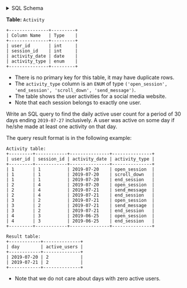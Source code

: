 <details>
<summary> SQL Schema</summary>

```sql
DROP TABLE IF EXISTS Activity;

CREATE TABLE IF NOT EXISTS
  Activity (user_id int, session_id int, activity_date date, activity_type VARCHAR(50) CHECK(activity_type IN ('open_session', 'end_session', 'scroll_down', 'send_message')));

INSERT INTO
  Activity (user_id, session_id, activity_date, activity_type)
VALUES
  ('1', '1', '2019-07-20', 'open_session'),
  ('1', '1', '2019-07-20', 'scroll_down'),
  ('1', '1', '2019-07-20', 'end_session'),
  ('2', '4', '2019-07-20', 'open_session'),
  ('2', '4', '2019-07-21', 'send_message'),
  ('2', '4', '2019-07-21', 'end_session'),
  ('3', '2', '2019-07-21', 'open_session'),
  ('3', '2', '2019-07-21', 'send_message'),
  ('3', '2', '2019-07-21', 'end_session'),
  ('4', '3', '2019-06-25', 'open_session'),
  ('4', '3', '2019-06-25', 'end_session');
```

</details>

**Table:** `Activity`

```
+---------------+---------+
| Column Name   | Type    |
+---------------+---------+
| user_id       | int     |
| session_id    | int     |
| activity_date | date    |
| activity_type | enum    |
+---------------+---------+
```

- There is no primary key for this table, it may have duplicate rows.
- The `activity_type` column is an `ENUM` of type `('open_session', 'end_session', 'scroll_down', 'send_message')`.
- The table shows the user activities for a social media website. 
- Note that each session belongs to exactly one user.

Write an SQL query to find the daily active user count for a period of 30 days ending `2019-07-27` inclusively. A user was active on some day if he/she made at least one activity on that day.

The query result format is in the following example:

```
Activity table:
+---------+------------+---------------+---------------+
| user_id | session_id | activity_date | activity_type |
+---------+------------+---------------+---------------+
| 1       | 1          | 2019-07-20    | open_session  |
| 1       | 1          | 2019-07-20    | scroll_down   |
| 1       | 1          | 2019-07-20    | end_session   |
| 2       | 4          | 2019-07-20    | open_session  |
| 2       | 4          | 2019-07-21    | send_message  |
| 2       | 4          | 2019-07-21    | end_session   |
| 3       | 2          | 2019-07-21    | open_session  |
| 3       | 2          | 2019-07-21    | send_message  |
| 3       | 2          | 2019-07-21    | end_session   |
| 4       | 3          | 2019-06-25    | open_session  |
| 4       | 3          | 2019-06-25    | end_session   |
+---------+------------+---------------+---------------+

Result table:
+------------+--------------+ 
| day        | active_users |
+------------+--------------+ 
| 2019-07-20 | 2            |
| 2019-07-21 | 2            |
+------------+--------------+ 
```

- Note that we do not care about days with zero active users.